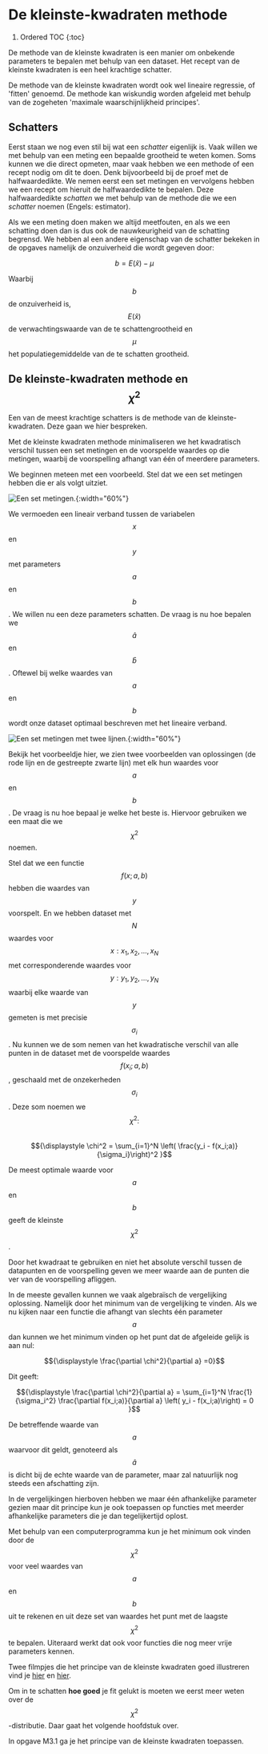 # De kleinste-kwadraten methode
<!--REF\label{/module-3/kleinste-kwadraten}-->

1. Ordered TOC
{:toc}


De methode van de kleinste kwadraten is een manier om onbekende parameters te bepalen met behulp van een dataset. Het recept van de kleinste kwadraten is een heel krachtige schatter.

De methode van de kleinste kwadraten wordt ook wel lineaire regressie, of 'fitten' genoemd. De methode kan wiskundig worden afgeleid met behulp van de zogeheten 'maximale waarschijnlijkheid principes'. 



## Schatters
Eerst staan we nog even stil bij wat een *schatter* eigenlijk is. Vaak willen we met behulp van een meting een bepaalde grootheid te weten komen. Soms kunnen we die direct opmeten, maar vaak hebben we een methode of een recept nodig om dit te doen. Denk bijvoorbeeld bij de proef met de halfwaardedikte. We nemen eerst een set metingen en vervolgens hebben we een recept om hieruit de halfwaardedikte te bepalen. Deze halfwaardedikte *schatten* we met behulp van de methode die we een *schatter* noemen (Engels: estimator). 

Als we een meting doen maken we altijd meetfouten, en als we een schatting doen dan is dus ook de nauwkeurigheid van de schatting begrensd. We hebben al een andere eigenschap van de schatter bekeken in de opgaves namelijk de onzuiverheid die wordt gegeven door: 

$$b = E(\hat{x}) - \mu$$

Waarbij $$b$$ de onzuiverheid is, $$E(\hat{x})$$ de verwachtingswaarde van de te schattengrootheid en $$\mu$$ het populatiegemiddelde van de te schatten grootheid.


## De kleinste-kwadraten methode en $$\chi^2$$
Een van de meest krachtige schatters is de methode van de kleinste-kwadraten. Deze gaan we hier bespreken.

Met de kleinste kwadraten methode minimaliseren we het kwadratisch verschil tussen een set metingen en de voorspelde waardes op die metingen, waarbij de voorspelling afhangt van één of meerdere parameters. 

We beginnen meteen met een voorbeeld. Stel dat we een set metingen hebben die er als volgt <!--FIG (Fig. \ref{fig:VoorbeeldLeastSquares0} --> uitziet. 

![Een set metingen.](VoorbeeldLeastSquares0.png){:width="60%"}

We vermoeden een lineair verband tussen de variabelen $$x$$ en $$y$$ met parameters $$a$$ en $$b$$. We willen nu een deze parameters schatten. De vraag is nu hoe bepalen we $$\hat{a}$$ en $$\hat{b}$$. Oftewel bij welke waardes van $$a$$ en $$b$$ wordt onze dataset optimaal beschreven met het lineaire verband. 

![Een set metingen met twee lijnen.](VoorbeeldLeastSquares.png){:width="60%"}

Bekijk het voorbeeldje hier,<!--FIG in figuur \ref{fig:VoorbeeldLeastSquares}, --> we zien twee voorbeelden van oplossingen (de rode lijn en de gestreepte zwarte lijn) met elk hun waardes voor $$a$$ en $$b$$. De vraag is nu hoe bepaal je welke het beste is. Hiervoor gebruiken we een maat die we $$\chi^2$$ noemen. 

Stel dat we een functie $$f(x;a,b)$$ hebben die waardes van $$y$$ voorspelt. En we hebben dataset met $$N$$ waardes voor $$x: {x_1,x_2,...,x_N}$$ met corresponderende waardes voor $$y: {y_1,y_2,...,y_N}$$ waarbij elke waarde van $$y$$ gemeten is met precisie $$\sigma_i$$. Nu kunnen we de som nemen van het kwadratische verschil van alle punten in de dataset met de voorspelde waardes $$f(x_i;a,b)$$, geschaald met de onzekerheden $$\sigma_i$$. Deze som noemen we $$\chi^2:$$<br>
$${\displaystyle \chi^2 = \sum_{i=1}^N \left( \frac{y_i - f(x_i;a)}{\sigma_i}\right)^2 }$$

De meest optimale waarde voor $$a$$ en $$b$$ geeft de kleinste $$\chi^2$$. 

Door het kwadraat te gebruiken en niet het absolute verschil tussen de datapunten en de voorspelling geven we meer waarde aan de punten die ver van de voorspelling afliggen. 

In de meeste gevallen kunnen we vaak algebraïsch de vergelijking oplossing. Namelijk door het minimum van de vergelijking te vinden. Als we nu kijken naar een functie die afhangt van slechts één parameter $$a$$ dan kunnen we het minimum vinden op het punt dat de afgeleide gelijk is aan nul:<br>

$${\displaystyle \frac{\partial \chi^2}{\partial a} =0}$$

Dit geeft: 

$${\displaystyle \frac{\partial \chi^2}{\partial a} = \sum_{i=1}^N \frac{1}{\sigma_i^2} \frac{\partial f(x_i;a)}{\partial a} \left( y_i - f(x_i;a)\right) = 0 }$$

De betreffende waarde van $$a$$ waarvoor dit geldt, genoteerd als $$\hat{a}$$ is dicht bij de echte waarde van de parameter, maar zal natuurlijk nog steeds een afschatting zijn. 

In de vergelijkingen hierboven hebben we maar één afhankelijke parameter gezien maar dit principe kun je ook toepassen op functies met meerder afhankelijke parameters die je dan tegelijkertijd oplost.

Met behulp van een computerprogramma kun je het minimum ook vinden door de $$\chi^2$$ voor veel waardes van $$a$$ en $$b$$ uit te rekenen en uit deze set van waardes het punt met de laagste $$\chi^2$$ te bepalen. 
Uiteraard werkt dat ook voor functies die nog meer vrije parameters kennen. 

Twee filmpjes die het principe van de kleinste kwadraten goed illustreren vind je <a href="https://www.youtube.com/watch?v=YwZYSTQs-Hk">hier</a> en <a href = "https://www.youtube.com/watch?v=0T0z8d0_aY4">hier</a>. 


Om in te schatten **hoe goed** je fit gelukt is moeten we eerst meer weten over de $$\chi^2$$-distributie. Daar gaat het volgende hoofdstuk over.


In opgave M3.1 ga je het principe van de kleinste kwadraten toepassen.





